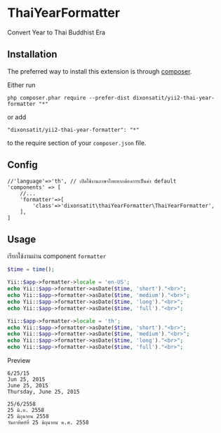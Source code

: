 ThaiYearFormatter
=================
Convert Year to Thai Buddhist Era 

Installation
------------

The preferred way to install this extension is through [composer](http://getcomposer.org/download/).

Either run

```
php composer.phar require --prefer-dist dixonsatit/yii2-thai-year-formatter "*"
```

or add

```
"dixonsatit/yii2-thai-year-formatter": "*"
```

to the require section of your `composer.json` file.

Config
------

```
//'language'=>'th', // เปิดใช้งานภาษาไทยหากต้องการเป็นค่า default
'components' => [
	//...
    'formatter'=>[
        'class'=>'dixonsatit\thaiYearFormatter\ThaiYearFormatter',
    ],
]
```

Usage
-----

เรียกใช้งานผ่าน component `formatter`


```php
$time = time();

Yii::$app->formatter->locale = 'en-US';
echo Yii::$app->formatter->asDate($time, 'short')."<br>";
echo Yii::$app->formatter->asDate($time, 'medium')."<br>";
echo Yii::$app->formatter->asDate($time, 'long')."<br>";
echo Yii::$app->formatter->asDate($time, 'full')."<br>";

Yii::$app->formatter->locale = 'th';
echo Yii::$app->formatter->asDate($time, 'short')."<br>";
echo Yii::$app->formatter->asDate($time, 'medium')."<br>";
echo Yii::$app->formatter->asDate($time, 'long')."<br>";
echo Yii::$app->formatter->asDate($time, 'full')."<br>";

```

Preview

```
6/25/15
Jun 25, 2015
June 25, 2015
Thursday, June 25, 2015

25/6/2558
25 มิ.ย. 2558
25 มิถุนายน 2558
วันอาทิตย์ที่ 25 มิถุนายน ค.ศ. 2558
```

